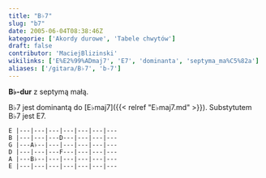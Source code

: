 ```yaml
---
title: "B♭7"
slug: "b7"
date: 2005-06-04T08:38:46Z
kategorie: ['Akordy durowe', 'Tabele chwytów']
draft: false
contributor: 'MaciejBlizinski'
wikilinks: ['E%E2%99%ADmaj7', 'E7', 'dominanta', 'septyma_ma%C5%82a']
aliases: ['/gitara/B♭7', 'b-7']
---
```

**B♭-dur** z septymą małą<!-- link nie odnosił się do niczego: 'B♭7' ('content/parked/tabele-chwytow/B♭7.md') links to 'septyma_mała' ('content/parked/tabele-chwytow/septyma_mała.md') and that does not exist -->.

B♭7 jest dominantą<!-- link nie odnosił się do niczego: 'B♭7' ('content/parked/tabele-chwytow/B♭7.md') links to 'dominanta' ('content/parked/tabele-chwytow/dominanta.md') and that does not exist --> do
[E♭maj7]({{< relref "E♭maj7.md" >}}). Substytutem B♭7 jest
E7<!-- link nie odnosił się do niczego: 'B♭7' ('content/parked/tabele-chwytow/B♭7.md') links to 'E7' ('content/parked/tabele-chwytow/E7.md') and that does not exist -->.


```
E |---|---|---|---|---|---|---
B |---|---|---D---|---|---|---
G |---A♭--|---|---|---|---|---
D |---|---|---F---|---|---|---
A |---B♭--|---|---|---|---|---
E |---|---|---|---|---|---|---
```



